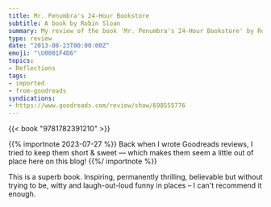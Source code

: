 ```yaml
---
title: Mr. Penumbra's 24-Hour Bookstore
subtitle: A book by Robin Sloan
summary: My review of the book 'Mr. Penumbra's 24-Hour Bookstore' by Robin Sloan
type: review
date: "2013-08-23T00:00:00Z"
emoji: "\U0001F4D6"
topics:
- Reflections
tags:
- imported
- from-goodreads
syndications:
- https://www.goodreads.com/review/show/698555776
---
```

{{< book "9781782391210" >}}

{{% importnote 2023-07-27 %}}
Back when I wrote Goodreads reviews, I tried to keep them short & sweet — which makes them seem a little out of place here on this blog!
{{%/ importnote %}}

This is a superb book. Inspiring, permanently thrilling, believable but without trying to be, witty and laugh-out-loud funny in places – I can't recommend it enough.
